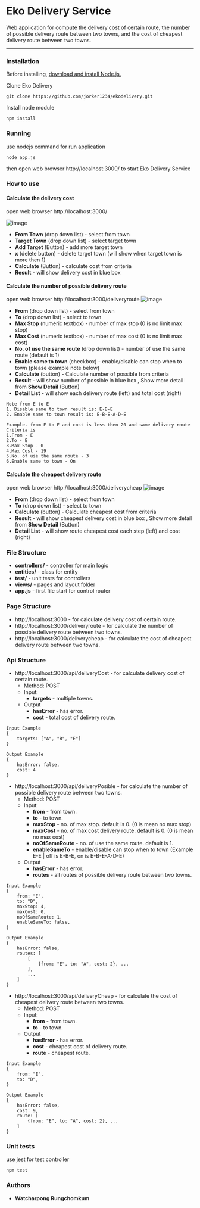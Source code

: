 Eko Delivery Service
===================

 
Web application for compute the delivery cost of certain route, the number of possible delivery route between two towns, and the cost of cheapest delivery route between two towns.

----------

### Installation
Before installing, [download and install Node.js.](https://nodejs.org/en/download/) 

Clone Eko Delivery
```
git clone https://github.com/jorker1234/ekodelivery.git
```

Install node module
```
npm install
```

### Running

use nodejs command for run application
```
node app.js
```
then open web browser http://localhost:3000/ to start Eko Delivery Service

### How to use
#### Calculate the delivery cost
 open web browser http://localhost:3000/

![image](https://drive.google.com/uc?export=view&id=1j8w-VaPDbMU4fZAsFJjYJDXlpBa43759)

* **From Town** (drop down list) - select from town
* **Target Town** (drop down list) - select target town
* **Add Target** (Button) - add more target town
* **x** (delete button) - delete target town (will show when target town is more then 1)
* **Calculate** (Button) - calculate cost from criteria
* **Result** - will show delivery cost in blue box

#### Calculate the number of possible delivery route
open web browser http://localhost:3000/deliveryroute
![image](https://drive.google.com/uc?export=view&id=1EKhsbtwsrYjWtb5FmfRTV8r1FIGTg6g7)

* **From** (drop down list) - select from town
* **To** (drop down list) - select to town
* **Max Stop** (numeric textbox) - number of max stop (0 is no limit max stop)
* **Max Cost** (numeric textbox) - number of max cost (0 is no limit max cost)
* **No. of use the same route** (drop down list) - number of use the same route (default is 1)
* **Enable same to town** (checkbox) - enable/disable can stop when to town (please example note below)
*  **Calculate** (button) - Calculate number of possible from criteria
* **Result** - will show number of possible in blue box , Show more detail from **Show Detail** (Button)
* **Detail List** - will show each delivery route (left) and total cost (right)

```
Note from E to E
1. Disable same to town result is: E-B-E
2. Enable same to town result is: E-B-E-A-D-E
```

```
Example. from E to E and cost is less then 20 and same delivery route
Criteria is
1.From - E
2.To - E
3.Max Stop - 0
4.Max Cost - 19
5.No. of use the same route - 3
6.Enable same to town - On
```
#### Calculate the cheapest delivery route
open web browser http://localhost:3000/deliverycheap
![image](https://drive.google.com/uc?export=view&id=1O-dQ9eUH8J-OnPS7VJGO6z-oZ1RiEzFD)

* **From** (drop down list) - select from town
* **To** (drop down list) - select to town
*  **Calculate** (button) - Calculate cheapest cost from criteria
* **Result** - will show cheapest delivery cost in blue box , Show more detail from **Show Detail** (Button)
* **Detail List** - will show route cheapest cost each step (left) and cost (right)

### File Structure
* **controllers/** - controller for main logic
* **entities/** - class for entity
* **test/** - unit tests for controllers
* **views/** - pages and layout folder
* **app.js** - first file start for control router

### Page Structure
* http://localhost:3000 - for calculate delivery cost of certain route.
* http://localhost:3000/deliveryroute - for calculate the number of possible delivery route between two towns.
* http://localhost:3000/deliverycheap - for calculate the cost of cheapest delivery route between two towns.

### Api Structure
* http://localhost:3000/api/deliveryCost - for calculate delivery cost of certain route.
	* Method: POST
	* Input: 
		* **targets** - multiple towns.
	* Output
		* **hasError** - has error.
		* **cost** - total cost of delivery route.
```
Input Example
{
	targets: ["A", "B", "E"]
}

Output Example
{
	hasError: false,
	cost: 4
}
```

 * http://localhost:3000/api/deliveryPosible - for calculate the number of possible delivery route between two towns.
	* Method: POST
	* Input: 
		* **from** - from town.
		* **to** - to town.
		* **maxStop** - no. of max stop. default is 0. (0 is mean no max stop)
		* **maxCost** - no. of max cost delivery route. default is 0. (0 is mean no max cost)
		* **noOfSameRoute** - no. of use the same route. default is 1.
		* **enableSameTo** - enable/disable can stop when to town (Example E-E | off is E-B-E, on is E-B-E-A-D-E)
	* Output
		* **hasError** - has error.
		* **routes** - all routes of possible delivery route between two towns.
```
Input Example
{
	from: "E",
	to: "D",
	maxStop: 4,
	maxCost: 0,
	noOfSameRoute: 1,
	enableSameTo: false,
}

Output Example
{
	hasError: false,
	routes: [
		[
			{from: "E", to: "A", cost: 2}, ...
		],
		...
	]
}
```	

 * http://localhost:3000/api/deliveryCheap - for calculate the cost of cheapest delivery route between two towns.
	* Method: POST
	* Input: 
		* **from** - from town.
		* **to** - to town.
	* Output
		* **hasError** - has error.
		* **cost** - cheapest cost of delivery route.
		* **route** - cheapest route.
```
Input Example
{
	from: "E",
	to: "D",
}

Output Example
{
	hasError: false,
	cost: 9,
	route: [
		{from: "E", to: "A", cost: 2}, ...
	]
}
```	

### Unit tests
use jest for test controller
```
npm test
```
### Authors
* **Watcharpong Rungchomkum**


